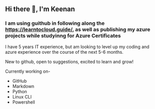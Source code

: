 ## Hi there 👋, I'm Keenan

### I am using guithub in following along the https://learntocloud.guide/, as well as publishing my azure projects while studyinng for Azure Certificates
<p>I have 5 years IT experience, but am looking to level up my coding and azure experience over the course of the next 5-6 months. </p>

<p>New to github, open to suggestions, excited to learn and grow!</p>

Currently working on-
  <ul>
    <li>GitHub</li>
    <li>Markdown</li>
    <li>Python</li>
    <li>Linux CLI</li>
    <li>Powershell</li>
  </ul>

